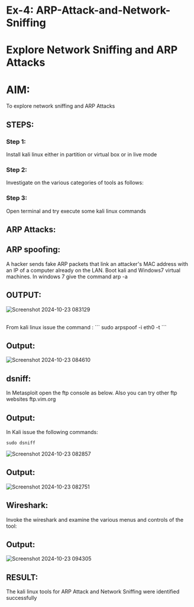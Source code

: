 
# Ex-4: ARP-Attack-and-Network-Sniffing
# Explore Network Sniffing and ARP Attacks

# AIM:

To explore network sniffing and ARP Attacks

## STEPS:

### Step 1:

Install kali linux either in partition or virtual box or in live mode

### Step 2:

Investigate on the various categories of tools as follows:


### Step 3:
Open terminal and try execute some kali linux commands

## ARP Attacks:  
## ARP spoofing: 
A hacker sends fake ARP packets that link an attacker's MAC address with an IP of a computer already on the LAN. 
Boot kali and Windows7 virtual machines.
In windows 7 give the command arp -a
## OUTPUT:
![Screenshot 2024-10-23 083129](https://github.com/user-attachments/assets/42d9b536-23e4-4a72-90e6-11639c92283d)


</br>
From kali linux issue the command :
```
sudo arpspoof -i eth0 -t <target_system> <gateway>
```
 
## Output:
![Screenshot 2024-10-23 084610](https://github.com/user-attachments/assets/8c22e506-a760-4e2d-9b49-c59552b44061)


## dsniff:
In Metasploit open the ftp console as below. Also you can try other ftp websites ftp.vim.org

## Output:

In Kali issue the following commands:
```
sudo dsniff
```

![Screenshot 2024-10-23 082857](https://github.com/user-attachments/assets/244b62f3-4bfe-4556-8970-b31a38ba514b)

## Output:

![Screenshot 2024-10-23 082751](https://github.com/user-attachments/assets/a0149a7e-70f3-44bd-9eea-70159c7fd35c)


## Wireshark:
Invoke the wireshark and examine the various menus  and controls of the tool:
## Output:
![Screenshot 2024-10-23 094305](https://github.com/user-attachments/assets/51d6ff17-1492-4f9b-b9f9-eefa4f2a91dd)


## RESULT:
The kali linux tools for ARP Attack and Network Sniffing were identified successfully
